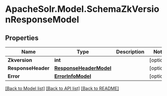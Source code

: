 # ApacheSolr.Model.SchemaZkVersionResponseModel

## Properties

Name | Type | Description | Notes
------------ | ------------- | ------------- | -------------
**Zkversion** | **int** |  | [optional] 
**ResponseHeader** | [**ResponseHeaderModel**](ResponseHeaderModel.md) |  | [optional] 
**Error** | [**ErrorInfoModel**](ErrorInfoModel.md) |  | [optional] 

[[Back to Model list]](../README.md#documentation-for-models) [[Back to API list]](../README.md#documentation-for-api-endpoints) [[Back to README]](../README.md)

